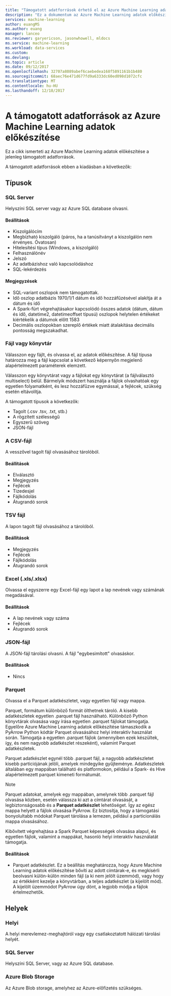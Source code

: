 ```yaml
---
title: "Támogatott adatforrások érhető el az Azure Machine Learning adatok előkészítése |} Microsoft Docs"
description: "Ez a dokumentum az Azure Machine Learning adatok előkészítése érhető el a támogatott adatforrások teljes listáját tartalmazza."
services: machine-learning
author: euangMS
ms.author: euang
manager: lanceo
ms.reviewer: garyericson, jasonwhowell, mldocs
ms.service: machine-learning
ms.workload: data-services
ms.custom: 
ms.devlang: 
ms.topic: article
ms.date: 09/12/2017
ms.openlocfilehash: 32707a8089abef6caebedea168f5891161b1b480
ms.sourcegitcommit: 68aec76e471d677fd9a6333dc60ed098d1072cfc
ms.translationtype: MT
ms.contentlocale: hu-HU
ms.lasthandoff: 12/18/2017
---
```

# <a name="supported-data-sources-for-azure-machine-learning-data-preparation"></a>A támogatott adatforrások az Azure Machine Learning adatok előkészítése 
Ez a cikk ismerteti az Azure Machine Learning adatok előkészítése a jelenleg támogatott adatforrások.

A támogatott adatforrások ebben a kiadásban a következők:

## <a name="types"></a>Típusok 

### <a name="sql-server"></a>SQL Server
Helyszíni SQL server vagy az Azure SQL database olvasni.

#### <a name="options"></a>Beállítások
- Kiszolgálócím
- Megbízható kiszolgáló (páros, ha a tanúsítványt a kiszolgálón nem érvényes. Óvatosan)
- Hitelesítési típus (Windows, a kiszolgáló)
- Felhasználónév
- Jelszó
- Az adatbázishoz való kapcsolódáshoz
- SQL-lekérdezés

#### <a name="notes"></a>Megjegyzések
- SQL-variant oszlopok nem támogatottak.
- Idő oszlop adatbázis 1970/1/1 dátum és idő hozzáfűzésével alakítja át a dátum és idő
- A Spark-fürt végrehajtásakor kapcsolódó összes adatok (dátum, dátum és idő, datetime2, datetimeoffset típusú) oszlopok helytelen értékeket kiértékelik a dátumok előtt 1583
- Decimális oszlopokban szereplő értékek miatt átalakítása decimális pontosság megszakadhat.

### <a name="directory-vs-file"></a>Fájl vagy könyvtár
Válasszon egy fájlt, és olvassa el, az adatok előkészítése. A fájl típusa határozza meg a fájl kapcsolat a következő képernyőn megjelenő alapértelmezett paraméterek elemzett.

Válasszon egy könyvtárat vagy a fájlokat egy könyvtárat (a fájlválasztó multiselect) belül. Bármelyik módszert használja a fájlok olvashatóak egy egyetlen folyamatként, és lesz hozzáfűzve egymással, a fejlécek, szükség esetén eltávolítja.

A támogatott típusok a következők:
- Tagolt (.csv .tsv, .txt, stb.)
- A rögzített szélességű
- Egyszerű szöveg
- JSON-fájl

### <a name="csv-file"></a>A CSV-fájl
A vesszővel tagolt fájl olvasásához tárolóból.

#### <a name="options"></a>Beállítások
- Elválasztó
- Megjegyzés
- Fejlécek
- Tizedesjel
- Fájlkódolás
- Átugrandó sorok

### <a name="tsv-file"></a>TSV fájl
A lapon tagolt fájl olvasásához a tárolóból.

#### <a name="options"></a>Beállítások
- Megjegyzés
- Fejlécek
- Fájlkódolás
- Átugrandó sorok

### <a name="excel-xlsxlsx"></a>Excel (.xls/.xlsx)
Olvassa el egyszerre egy Excel-fájl egy lapot a lap nevének vagy számának megadásával.

#### <a name="options"></a>Beállítások
- A lap nevének vagy száma
- Fejlécek
- Átugrandó sorok

### <a name="json-file"></a>JSON-fájl
A JSON-fájl tárolási olvasni. A fájl "egybesimított" olvasáskor.

#### <a name="options"></a>Beállítások
- Nincs

### <a name="parquet"></a>Parquet
Olvassa el a Parquet adatkészletet, vagy egyetlen fájl vagy mappa.

Parquet, formátum különböző formát ölthetnek tároló. A kisebb adatkészletek egyetlen .parquet fájl használható. Különböző Python könyvtárak olvasása vagy írása egyetlen .parquet fájlokat támogatja. Egyelőre Azure Machine Learning adatok előkészítése támaszkodik a PyArrow Python kódtár Parquet olvasásához helyi interaktív használat során. Támogatja a egyetlen .parquet fájlok (amennyiben ezek készültek, így, és nem nagyobb adatkészlet részeként), valamint Parquet adatkészletek.

Parquet adatkészlet egynél több .parquet fájl, a nagyobb adatkészletet kisebb partíciójának jelöli, amelyek mindegyike gyűjteménye. Adatkészletek általában egy mappában található és platformokon, például a Spark- és Hive alapértelmezett parquet kimeneti formátumát.

>[!NOTE]
>Parquet adatokat, amelyek egy mappában, amelynek több .parquet fájl olvasása közben, esetén válassza ki azt a címtárat olvasását, a legbiztonságosabb és a **Parquet adatkészlet** lehetőséget. Így az egész mappa helyett a fájlok olvasása PyArrow. Ez biztosítja, hogy a támogatási bonyolultabb módokat Parquet tárolása a lemezen, például a particionálás mappa olvasásához.

Kibővített végrehajtása a Spark Parquet képességek olvasása alapul, és egyetlen fájlok, valamint a mappákat, hasonló helyi interaktív használatát támogatja.

#### <a name="options"></a>Beállítások
- Parquet adatkészlet. Ez a beállítás meghatározza, hogy Azure Machine Learning adatok előkészítése bővíti az adott címtárak-e, és megkísérli beolvasni külön-külön minden fájl (a ki nem jelölt üzemmód), vagy hogy az értékként kezelje a könyvtárban, a teljes adatkészlet (a kijelölt mód). A kijelölt üzemmódot PyArrow úgy dönt, a legjobb módja a fájlok értelmezhetők.


## <a name="locations"></a>Helyek
### <a name="local"></a>Helyi
A helyi merevlemez-meghajtóról vagy egy csatlakoztatott hálózati tárolási helyét.

### <a name="sql-server"></a>SQL Server
Helyszíni SQL Server, vagy az Azure SQL database.

### <a name="azure-blob-storage"></a>Azure Blob Storage
Az Azure Blob storage, amelyhez az Azure-előfizetés szükséges.

